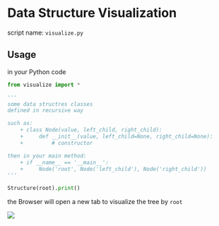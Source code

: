 # Data Structure Visualization

script name: `visualize.py`

## Usage

in your Python code

```python
from visualize import *

'''
some data structres classes
defined in recursive way

such as:
	+ class Node(value, left_child, right_child):
	+     def __init__(value, left_child=None, right_child=None):
	+	      # constructor

then in your main method:
	+ if __name__ == '__main__':
	+     Node('root', Node('left_child'), Node('right_child'))
'''

Structure(root).print()
```

the Browser will open a new tab to visualize the tree by `root`

![](demo.gif)
